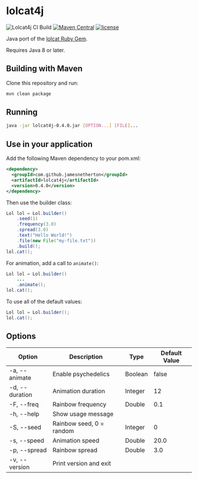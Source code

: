 # lolcat4j

![Lolcat4j CI Build](https://github.com/jamesnetherton/lolcat4j/workflows/Lolcat4j%20CI%20Build/badge.svg?branch=master)
[![Maven Central](https://img.shields.io/maven-central/v/com.github.jamesnetherton/lolcat4j.svg?maxAge=600)](http://search.maven.org/#search%7Cga%7C1%7Clolcat4j)
[![license](https://img.shields.io/github/license/mashape/apistatus.svg?maxAge=600)](https://opensource.org/licenses/MIT)

Java port of the [lolcat Ruby Gem](https://github.com/busyloop/lolcat).

Requires Java 8 or later.

## Building with Maven

Clone this repository and run:

```bash
mvn clean package
```

## Running

```bash
java -jar lolcat4j-0.4.0.jar [OPTION...] [FILE]...
```

## Use in your application

Add the following Maven dependency to your pom.xml:

```xml
<dependency>
  <groupId>com.github.jamesnetherton</groupId>
  <artifactId>lolcat4j</artifactId>
  <version>0.4.0</version>
</dependency>
```

Then use the builder class:

```java
Lol lol = Lol.builder()
    .seed(1)
    .frequency(3.0)
    .spread(3.0)
    .text("Hello World!")
    .file(new File("my-file.txt"))
    .build();
lol.cat();
```

For animation, add a call to `animate()`:

```java
Lol lol = Lol.builder()
    ...
    .animate();
lol.cat();
```

To use all of the default values:

```java
Lol lol = Lol.builder();
lol.cat();
```

## Options

| Option  | Description  | Type  | Default Value  |
|---|---|---|---|
| -a, --animate  | Enable psychedelics | Boolean | false |
| -d, --duration  | Animation duration  | Integer | 12 |
| -F, --freq  | Rainbow frequency | Double | 0.1 |
| -h, --help  | Show usage message |   |   |
| -S, --seed  | Rainbow seed, 0 = random | Integer | 0 |
| -s, --speed  | Animation speed | Double | 20.0 |
| -p, --spread  | Rainbow spread | Double | 3.0 |
| -v, --version  | Print version and exit |   |   |
